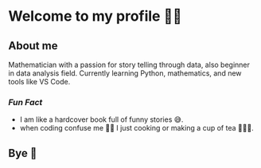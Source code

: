 # Welcome to my profile 🤝🎉

## About me

Mathematician with a passion for story telling through data, also beginner  
in data analysis field. Currently learning Python, mathematics, and new tools
like VS Code.

### _Fun Fact_

- I am like a hardcover book full of funny stories 😅.
- when coding confuse me 👨‍💻 I just cooking or making a cup of tea 👩‍🍳😋.

## **Bye** 👋
